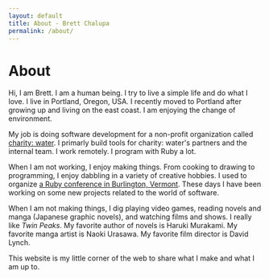 ```yaml
---
layout: default
title: About - Brett Chalupa
permalink: /about/
---
```


# About

Hi, I am Brett. I am a human being. I try to live a simple life and
do what I love. I live in Portland, Oregon, USA. I recently moved to
Portland after growing up and living on the east coast. I am enjoying
the change of environment.

My job is doing software development for a non-profit organization
called [charity: water](http://charitywater.org). I primarly build tools
for charity: water's partners and the internal team. I work remotely. I
program with Ruby a lot.

When I am not working, I enjoy making things. From cooking to drawing to
programming, I enjoy dabbling in a variety of creative hobbies. I used
to organize [a Ruby conference in Burlington,
Vermont](http://www.burlingtonrubyconference.com/). These days I have
been working on some new projects related to the world of software.

When I am not making things, I dig playing video games, reading
novels and manga (Japanese graphic novels), and watching films and
shows. I really like _Twin Peaks_. My favorite author of novels is
Haruki Murakami. My favorite manga artist is Naoki Urasawa. My favorite
film director is David Lynch.

This website is my little corner of the web to share what I make and
what I am up to.
